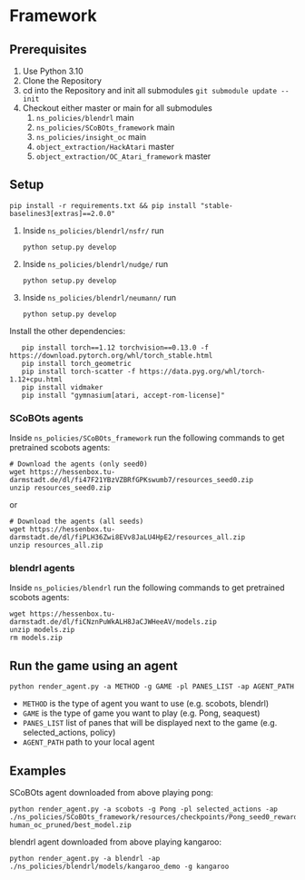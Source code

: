 # Framework
## Prerequisites
1. Use Python 3.10
2. Clone the Repository
3. cd into the Repository and init all submodules
``` git submodule update --init ```
4. Checkout either master or main for all submodules
   1. ``` ns_policies/blendrl ``` main
   2. ``` ns_policies/SCoBOts_framework ``` main
   3. ``` ns_policies/insight_oc ``` main
   4. ``` object_extraction/HackAtari ``` master
   5. ``` object_extraction/OC_Atari_framework ``` master
## Setup
```
pip install -r requirements.txt && pip install "stable-baselines3[extras]==2.0.0"
```
1. Inside ```ns_policies/blendrl/nsfr/``` run
    ```
    python setup.py develop
    ```
2. Inside ```ns_policies/blendrl/nudge/``` run
    ```
    python setup.py develop
    ```
3. Inside ```ns_policies/blendrl/neumann/``` run
    ```
    python setup.py develop
    ```
Install the other dependencies:
```
   pip install torch==1.12 torchvision==0.13.0 -f https://download.pytorch.org/whl/torch_stable.html
   pip install torch_geometric
   pip install torch-scatter -f https://data.pyg.org/whl/torch-1.12+cpu.html
   pip install vidmaker 
   pip install "gymnasium[atari, accept-rom-license]"
   ```
   
### SCoBOts agents
Inside ``` ns_policies/SCoBOts_framework ``` run the following commands to get pretrained scobots agents:

```
# Download the agents (only seed0)
wget https://hessenbox.tu-darmstadt.de/dl/fi47F21YBzVZBRfGPKswumb7/resources_seed0.zip
unzip resources_seed0.zip
```
or
```
# Download the agents (all seeds)
wget https://hessenbox.tu-darmstadt.de/dl/fiPLH36Zwi8EVv8JaLU4HpE2/resources_all.zip
unzip resources_all.zip
```

### blendrl agents
Inside ``` ns_policies/blendrl ``` run the following commands to get pretrained scobots agents:
```
wget https://hessenbox.tu-darmstadt.de/dl/fiCNznPuWkALH8JaCJWHeeAV/models.zip
unzip models.zip
rm models.zip
```

## Run the game using an agent

```
python render_agent.py -a METHOD -g GAME -pl PANES_LIST -ap AGENT_PATH
```

* ```METHOD``` is the type of agent you want to use (e.g. scobots, blendrl)
* ```GAME``` is the type of game you want to play (e.g. Pong, seaquest)
* ```PANES_LIST``` list of panes that will be displayed next to the game (e.g. selected_actions, policy)
* ```AGENT_PATH``` path to your local agent

## Examples
SCoBOts agent downloaded from above playing pong: 
``` 
python render_agent.py -a scobots -g Pong -pl selected_actions -ap ./ns_policies/SCoBOts_framework/resources/checkpoints/Pong_seed0_reward-human_oc_pruned/best_model.zip
```
blendrl agent downloaded from above playing kangaroo: 
``` 
python render_agent.py -a blendrl -ap ./ns_policies/blendrl/models/kangaroo_demo -g kangaroo
```
